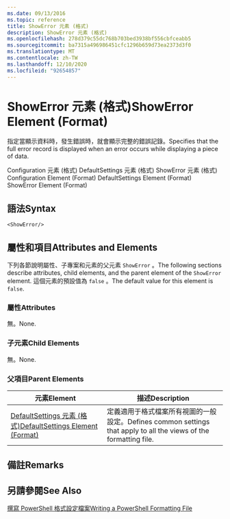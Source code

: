 ```yaml
---
ms.date: 09/13/2016
ms.topic: reference
title: ShowError 元素 (格式)
description: ShowError 元素 (格式)
ms.openlocfilehash: 278d379c55dc768b703bed3938bf556cbfceabb5
ms.sourcegitcommit: ba7315a496986451cfc1296b659d73ea2373d3f0
ms.translationtype: MT
ms.contentlocale: zh-TW
ms.lasthandoff: 12/10/2020
ms.locfileid: "92654857"
---
```

# <a name="showerror-element-format"></a><span data-ttu-id="32958-103">ShowError 元素 (格式)</span><span class="sxs-lookup"><span data-stu-id="32958-103">ShowError Element (Format)</span></span>

<span data-ttu-id="32958-104">指定當顯示資料時，發生錯誤時，就會顯示完整的錯誤記錄。</span><span class="sxs-lookup"><span data-stu-id="32958-104">Specifies that the full error record is displayed when an error occurs while displaying a piece of data.</span></span>

<span data-ttu-id="32958-105">Configuration 元素 (格式) DefaultSettings 元素 (格式) ShowError 元素 (格式) </span><span class="sxs-lookup"><span data-stu-id="32958-105">Configuration Element (Format) DefaultSettings Element (Format) ShowError Element (Format)</span></span>

## <a name="syntax"></a><span data-ttu-id="32958-106">語法</span><span class="sxs-lookup"><span data-stu-id="32958-106">Syntax</span></span>

```scr
<ShowError/>
```

## <a name="attributes-and-elements"></a><span data-ttu-id="32958-107">屬性和項目</span><span class="sxs-lookup"><span data-stu-id="32958-107">Attributes and Elements</span></span>

<span data-ttu-id="32958-108">下列各節說明屬性、子專案和元素的父元素 `ShowError` 。</span><span class="sxs-lookup"><span data-stu-id="32958-108">The following sections describe attributes, child elements, and the parent element of the `ShowError` element.</span></span> <span data-ttu-id="32958-109">這個元素的預設值為 `false` 。</span><span class="sxs-lookup"><span data-stu-id="32958-109">The default value for this element is `false`.</span></span>

### <a name="attributes"></a><span data-ttu-id="32958-110">屬性</span><span class="sxs-lookup"><span data-stu-id="32958-110">Attributes</span></span>

<span data-ttu-id="32958-111">無。</span><span class="sxs-lookup"><span data-stu-id="32958-111">None.</span></span>

### <a name="child-elements"></a><span data-ttu-id="32958-112">子元素</span><span class="sxs-lookup"><span data-stu-id="32958-112">Child Elements</span></span>

<span data-ttu-id="32958-113">無。</span><span class="sxs-lookup"><span data-stu-id="32958-113">None.</span></span>

### <a name="parent-elements"></a><span data-ttu-id="32958-114">父項目</span><span class="sxs-lookup"><span data-stu-id="32958-114">Parent Elements</span></span>

|<span data-ttu-id="32958-115">元素</span><span class="sxs-lookup"><span data-stu-id="32958-115">Element</span></span>|<span data-ttu-id="32958-116">描述</span><span class="sxs-lookup"><span data-stu-id="32958-116">Description</span></span>|
|-------------|-----------------|
|[<span data-ttu-id="32958-117">DefaultSettings 元素 (格式)</span><span class="sxs-lookup"><span data-stu-id="32958-117">DefaultSettings Element (Format)</span></span>](./defaultsettings-element-format.md)|<span data-ttu-id="32958-118">定義適用于格式檔案所有視圖的一般設定。</span><span class="sxs-lookup"><span data-stu-id="32958-118">Defines common settings that apply to all the views of the formatting file.</span></span>|

## <a name="remarks"></a><span data-ttu-id="32958-119">備註</span><span class="sxs-lookup"><span data-stu-id="32958-119">Remarks</span></span>

## <a name="see-also"></a><span data-ttu-id="32958-120">另請參閱</span><span class="sxs-lookup"><span data-stu-id="32958-120">See Also</span></span>

[<span data-ttu-id="32958-121">撰寫 PowerShell 格式設定檔案</span><span class="sxs-lookup"><span data-stu-id="32958-121">Writing a PowerShell Formatting File</span></span>](./writing-a-powershell-formatting-file.md)
